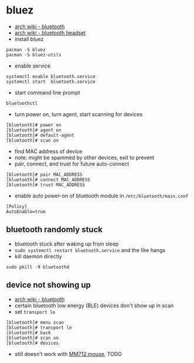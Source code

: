 # bluez

- [arch wiki - bluetooth](https://wiki.archlinux.org/title/Bluetooth)
- [arch wiki - bluetooth headset](https://wiki.archlinux.org/title/Bluetooth_headset)
- install bluez

```shell
pacman -S bluez
pacman -S bluez-utils
```

- enable service

```shell
systemctl enable bluetooth.service
systemctl start  bluetooth.service
```

- start command line prompt

```shell
bluetoothctl
```

- turn power on, turn agent, start scanning for devices

```shell
[bluetooth]# power on
[bluetooth]# agent on
[bluetooth]# default-agent
[bluetooth]# scan on
```

- find MAC address of device
- note: might be spammed by other devices, exit to prevent
- pair, connect, and trust for future auto-connect

```text
[bluetooth]# pair MAC_ADDRESS
[bluetooth]# connect MAC_ADDRESS
[bluetooth]# trust MAC_ADDRESS
```

- enable auto power-on of bluetooth module in `/etc/bluetooth/main.conf`

```config
[Policy]
AutoEnable=true
```

## bluetooth randomly stuck

- bluetooth stuck after waking up from sleep
- `sudo systemctl restart bluetooth.service` and the like hangs
- kill daemon directly

```shell
sudo pkill -9 bluetoothd
```

## device not showing up

- [arch wiki - bluetooth](https://wiki.archlinux.org/title/Bluetooth#Device_does_not_show_up_in_scan)
- certain bluetooth low energy (BLE) devices don't show up in scan
- set `transport le`
```shell
[bluetooth]# menu scan
[bluetooth]# transport le
[bluetooth]# back
[bluetooth]# scan on
[bluetooth]# devices
```
- still doesn't work with
  [MM712 mouse](https://www.coolermaster.com/catalog/peripheral/mice/mm712/),
  TODO
